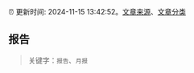 :alarm_clock: 更新时间: 2024-11-15 13:42:52。[文章来源](/README.md)、[文章分类](/TAGS.md)

## 报告


> 关键字：`报告`、`月报`



